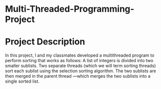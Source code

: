 # Multi-Threaded-Programming-Project

# Project Description
In this project, I and my classmates developed a multithreaded program to perform sorting that works as follows: A
list of integers is divided into two smaller sublists. Two separate threads (which we will term sorting
threads) sort each sublist using the selection sorting algorithm. The two sublists are then merged in the
parent thread —which merges the two sublists into a single sorted list.
